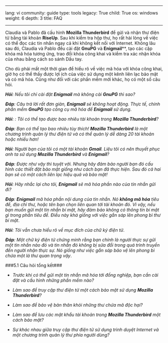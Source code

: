 

---

lang: vi
community: guide
type: tools
legacy: True
child: True
os: windows
weight: 6
depth: 3
title: FAQ

---

Claudia và Pablo đã cấu hình **Mozilla Thunderbird** để gửi và nhận thư điện tử bằng tài khoản **RiseUp**. Sau khi kiểm tra hộp thư, họ rất hài lòng về việc có thể đọc các tin nhắn ngay cả khi không kết nối với Internet. Không lâu sau đó, Claudia và Pablo đều cài đặt **GnuPG** và **Enigmail****, tạo các cặp khóa mã hóa tương ứng, trao đổi khóa công khai và kiểm tra xác nhận khóa của nhau bằng cách so sánh Dấu tay. 

Cho dù phải mất một thời gian để hiểu rõ về việc mã hóa với khóa công khai, giờ họ có thể thấy được lợi ích của việc sử dụng một kênh liên lạc bảo mật và có mã hóa. Cũng như đối với các phần mềm mới khác, họ có một số câu hỏi. 


***Hỏi**: Nếu tôi chỉ cài đặt **Enigmail** mà không cài **GnuPG** thì sao?* 

***Đáp**: Câu trả lời rất đơn giản, **Enigmail** sẽ không hoạt động. Thực tế, chính phần mềm **GnuPG** tạo công cụ mã hóa để **Enigmail** sử dụng*. 

***Hỏi**: : Tôi có thể tạo được bao nhiêu tài khoản trong **Mozilla Thunderbird**?*

***Đáp**: Bạn có thể tạo bao nhiêu tùy thích! **Mozilla Thunderbird** là một chương trình quản lý thư điện tử và có thể quản lý dễ dàng 20 tài khoản hoặc nhiều hơn!* 

***Hỏi**: Người bạn của tôi có một tài khoản **Gmail**. Liệu tôi có nên thuyết phục anh ta sử dụng **Mozilla Thunderbird** và **Enigmail**?* 

***Đáp**: Được như vậy thì tuyệt vời. Nhưng hãy đảm bảo người bạn đó cấu hình các thiết đặt bảo mật giống như cách bạn đã thực hiện. Sau đó cả hai bạn sẽ có một cách liên lạc hiệu quả và bảo mật!* 

***Hỏi**: Hãy nhắc lại cho tôi, **Enigmail** sẽ mã hóa phần nào của tin nhắn gửi đi?*

***Đáp**: **Enigmail** mã hóa phần nội dung của tin nhắn. Nó **không mã hóa** tiêu đề, địa chỉ thư, hoặc tên bạn chọn liên quan tới tài khoản đó. Vì vậy, nếu bạn muốn gửi một tin nhắn bí mật, hãy đảm bảo không có thông tin bí mật gì trong phần tiêu đề. Điều này khá giống với việc gắn sáp lên phong bì thư bí mật*. 

***Hỏi**: Tôi vẫn chưa hiểu rõ về mục đích của chữ ký điện tử*. 

***Đáp**: Một chữ ký điện tử chứng minh rằng bạn chính là người thực sự gửi một tin nhắn nào đó và tin nhắn đó không bị sửa đổi trong quá trình truyền đến người nhận thực sự. Nó giống như việc gắn sáp bảo vệ lên phong bì chứa một lá thư quan trọng vậy*.

###5.1 Câu hỏi tổng kết###

- *Trước khi có thể gửi một tin nhắn mã hóa tới đồng nghiệp, bạn cần cài đặt và cấu hình những phần mềm nào?*

- *Làm sao để truy cập thư điện tử một cách bảo mật sử dụng **Mozilla Thunderbird**?*

- *Làm sao để bảo vệ bản thân khỏi những thư chứa mã độc hại?*
- *Làm sao để lưu các mật khẩu tài khoản trong **Mozilla Thunderbird** một cách bảo mật?*

- *Sự khác nhau giữa truy cập thư điện tử sử dụng trình duyệt Internet và một chương trình quản lý thư phía người dùng?*



